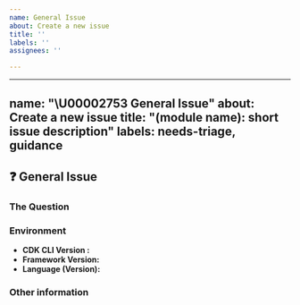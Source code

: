 ```yaml
---
name: General Issue
about: Create a new issue
title: ''
labels: ''
assignees: ''

---
```


---
name: "\U00002753 General Issue"
about: Create a new issue
title: "(module name): short issue description"
labels: needs-triage, guidance
---

## :question: General Issue

<!--
⚠️ Important Information
For support questions, please first reference our [documentation](https://docs.aws.amazon.com/), then use [Stackoverflow](https://stackoverflow.com/questions/tagged/aws-cloudfront-extensions). This repository's issues are intended for feature requests and bug reports.
-->

### The Question
<!--
Ask your question here. Include any details relevant. Make sure you are not
falling prey to the [X/Y problem][2]!

[2]: http://xyproblem.info
-->

### Environment

  - **CDK CLI Version  :**
  - **Framework Version:**
  - **Language (Version):** <!-- [ Nodejs (16.x) |  Python (3.7) | etc... ] -->


### Other information
<!-- e.g. detailed explanation, stacktraces, related issues, suggestions on how to fix, links for us to have context, eg. associated pull-request, stackoverflow, slack, etc -->
